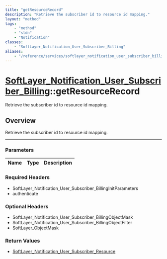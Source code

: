 ```yaml
---
title: "getResourceRecord"
description: "Retrieve the subscriber id to resource id mapping."
layout: "method"
tags:
    - "method"
    - "sldn"
    - "Notification"
classes:
    - "SoftLayer_Notification_User_Subscriber_Billing"
aliases:
    - "/reference/services/softlayer_notification_user_subscriber_billing/getResourceRecord"
---
```

# [SoftLayer_Notification_User_Subscriber_Billing](/reference/services/SoftLayer_Notification_User_Subscriber_Billing)::getResourceRecord


Retrieve the subscriber id to resource id mapping.


## Overview 
Retrieve the subscriber id to resource id mapping.

-----

### Parameters 
|Name | Type | Description |
| --- | --- | --- |


### Required Headers
* SoftLayer_Notification_User_Subscriber_BillingInitParameters
* authenticate


### Optional Headers
* SoftLayer_Notification_User_Subscriber_BillingObjectMask
* SoftLayer_Notification_User_Subscriber_BillingObjectFilter
* SoftLayer_ObjectMask

### Return Values
* <a href='/reference/datatypes/SoftLayer_Notification_User_Subscriber_Resource'>SoftLayer_Notification_User_Subscriber_Resource </a>




